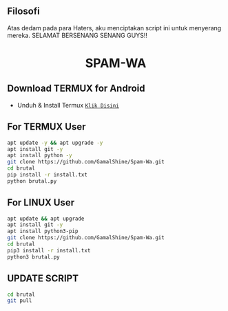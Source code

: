 ## Filosofi
Atas dedam pada para Haters, aku menciptakan script ini untuk menyerang mereka. SELAMAT BERSENANG SENANG GUYS!!

<h1 align="center">SPAM-WA</h1>

## Download TERMUX for Android
* Unduh & Install Termux [`Klik Disini`](https://f-droid.org/repo/com.termux_118.apk)

## For TERMUX User
```bash
apt update -y && apt upgrade -y
apt install git -y
apt install python -y
git clone https://github.com/GamalShine/Spam-Wa.git
cd brutal
pip install -r install.txt
python brutal.py
```

## For LINUX User
```bash
apt update && apt upgrade
apt install git -y
apt install python3-pip
git clone https://github.com/GamalShine/Spam-Wa.git
cd brutal
pip3 install -r install.txt
python3 brutal.py
```

## UPDATE SCRIPT
```bash
cd brutal
git pull
```
